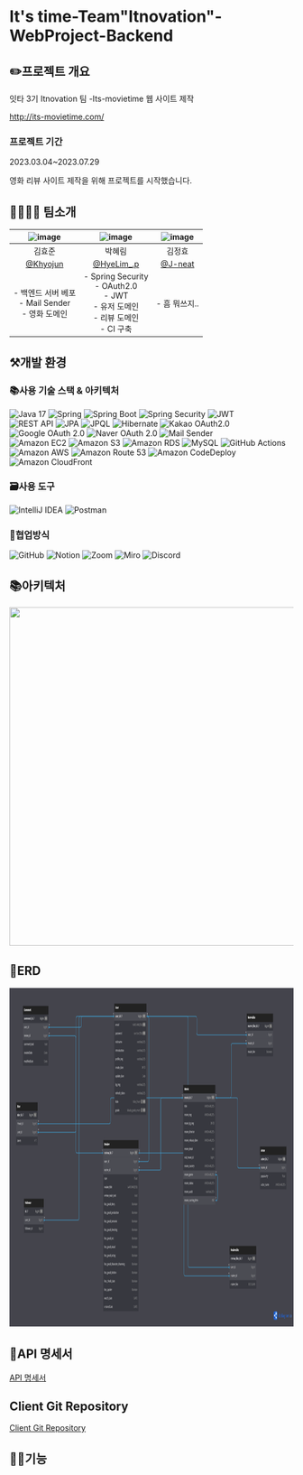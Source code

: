# It's time-Team"Itnovation"-WebProject-Backend
## ✏️프로젝트 개요
잇타 3기 Itnovation 팀
-Its-movietime 웹 사이트 제작

http://its-movietime.com/
### 프로젝트 기간
2023.03.04~2023.07.29

영화 리뷰 사이트 제작을 위해 프로젝트를 시작했습니다.

## 👨‍👨‍👧‍👦 팀소개
|![image](https://github.com/J-neat/test/assets/115057370/74ef7098-b0fd-48c7-9878-daae297be54f)|![image](https://github.com/J-neat/test/assets/115057370/f8064498-bccd-4f79-ac57-5bf850ba53db)|![image](https://github.com/J-neat/test/assets/115057370/a10f1f06-4998-4495-aa0f-63c18039e64d)|
|:------:|:------:|:------:|
|김효준|박혜림|김정효|
|[@Khyojun](https://github.com/khyojun)|[@HyeLim_.p](https://github.com/djc06048)|[@J-neat](https://github.com/J-neat)|
|- 백엔드 서버 베포</br>- Mail Sender</br>- 영화 도메인|- Spring Security</br>- OAuth2.0</br>- JWT</br>- 유저 도메인</br>- 리뷰 도메인</br>- CI 구축|- 흠 뭐쓰지..



## ⚒개발 환경
### 📚사용 기술 스택 & 아키텍처
![Java 17](https://img.shields.io/badge/Java-17-007396?style=for-the-badge&logo=java&logoColor=white)
![Spring](https://img.shields.io/badge/Spring-6DB33F?style=for-the-badge&logo=Spring&logoColor=white)
![Spring Boot](https://img.shields.io/badge/Spring%20Boot-6DB33F?style=for-the-badge&logo=Spring%20Boot&logoColor=white)
![Spring Security](https://img.shields.io/badge/Spring%20Security-6DB33F?style=for-the-badge&logo=Spring%20Security&logoColor=white)
![JWT](https://img.shields.io/badge/JWT-4285F4?style=for-the-badge&logo=JWT&logoColor=white)</br>
![REST API](https://img.shields.io/badge/REST%20API-009688?style=for-the-badge&logo=RESTAPI&logoColor=white)
![JPA](https://img.shields.io/badge/JPA-09A3D5?style=for-the-badge&logo=JPA&logoColor=white)
![JPQL](https://img.shields.io/badge/JPQL-007396?style=for-the-badge&logo=Java&logoColor=white)
![Hibernate](https://img.shields.io/badge/Hibernate-59666C?style=for-the-badge&logo=Hibernate&logoColor=white)
![Kakao OAuth2.0](https://img.shields.io/badge/Kakao-FFCD00?style=for-the-badge&logo=Kakao&logoColor=white)
![Google OAuth 2.0](https://img.shields.io/badge/Google%20OAuth%202.0-4285F4?style=for-the-badge&logo=Google&logoColor=white)
![Naver OAuth 2.0](https://img.shields.io/badge/Naver%20OAuth%202.0-03C75A?style=for-the-badge&logo=Naver&logoColor=white)
![Mail Sender](https://img.shields.io/badge/Mail%20Sender-FF5A5F?style=for-the-badge&logo=Mail&logoColor=white)</br>
![Amazon EC2](https://img.shields.io/badge/Amazon%20EC2-FF9900?style=for-the-badge&logo=Amazon%20EC2&logoColor=white)
![Amazon S3](https://img.shields.io/badge/Amazon%20S3-569A31?style=for-the-badge&logo=Amazon%20S3&logoColor=white)
![Amazon RDS](https://img.shields.io/badge/Amazon%20RDS-FF9900?style=for-the-badge&logo=Amazon%20RDS&logoColor=white)
![MySQL](https://img.shields.io/badge/MySQL-4479A1?style=for-the-badge&logo=MySQL&logoColor=white)
![GitHub Actions](https://img.shields.io/badge/GitHub%20Actions-2088FF?style=for-the-badge&logo=GitHub%20Actions&logoColor=white)
![Amazon AWS](https://img.shields.io/badge/Amazon%20AWS-232F3E?style=for-the-badge&logo=Amazon%20AWS&logoColor=white)
![Amazon Route 53](https://img.shields.io/badge/Amazon%20Route%2053-232F3E?style=for-the-badge&logo=Amazon%20Route%2053&logoColor=white)
![Amazon CodeDeploy](https://img.shields.io/badge/Amazon%20CodeDeploy-232F3E?style=for-the-badge&logo=Amazon%20CodeDeploy&logoColor=white)
![Amazon CloudFront](https://img.shields.io/badge/Amazon%20CloudFront-232F3E?style=for-the-badge&logo=Amazon%20CloudFront&logoColor=white)

### 🗃️사용 도구
![IntelliJ IDEA](https://img.shields.io/badge/IntelliJ%20IDEA-000000?style=for-the-badge&logo=IntelliJ%20IDEA&logoColor=white)
![Postman](https://img.shields.io/badge/Postman-FF6C37?style=for-the-badge&logo=Postman&logoColor=white)

### 📄협업방식
![GitHub](https://img.shields.io/badge/GitHub-181717?style=for-the-badge&logo=GitHub&logoColor=white)
![Notion](https://img.shields.io/badge/Notion-000000?style=for-the-badge&logo=Notion&logoColor=white)
![Zoom](https://img.shields.io/badge/Zoom-2D8CFF?style=for-the-badge&logo=Zoom&logoColor=white)
![Miro](https://img.shields.io/badge/Miro-050038?style=for-the-badge&logo=Miro&logoColor=white)
![Discord](https://img.shields.io/badge/Discord-5865F2?style=for-the-badge&logo=Discord&logoColor=white)

## 📚아키텍처
<img src="https://cdn.discordapp.com/attachments/1073825571789881344/1133064578008363188/drawio.png" width="800" height="600">



## 📜ERD
<img src="https://github.com/J-neat/test/blob/main/Copy%20of%20it's_Movie_Time%20(1).png" width="800" height="600">




## 🔖API 명세서
[API 명세서](https://www.notion.so/API-a5c762535ab84d50b64c889d88747d15)

## Client Git Repository
[Client Git Repository](https://github.com/IT-NOVATION/FrontEnd)

## 👨‍🔧기능


